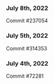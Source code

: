 ### July 8th, 2022

Commit #237054

### July 5th, 2022

Commit #314353


### July 4th, 2022

Commit #72281
